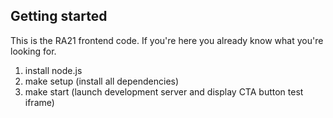 Getting started
---

This is the RA21 frontend code. If you're here you already know what you're looking for.

1. install node.js
2. make setup (install all dependencies)
3. make start (launch development server and display CTA button test iframe)


